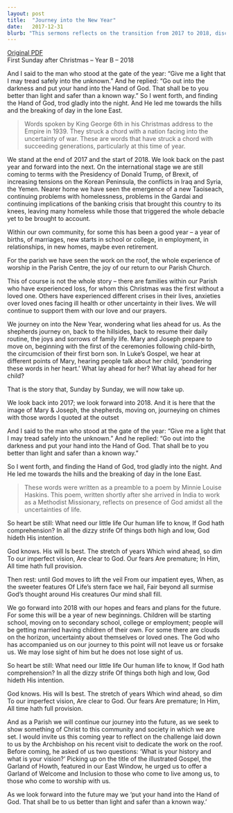 ```yaml
---
layout: post
title:  "Journey into the New Year"
date:   2017-12-31
blurb: "This sermons reflects on the transition from 2017 to 2018, discussing the uncertainties of the future and the faith in God's guidance. It highlights the challenges faced globally and locally, while also acknowledging personal triumphs and losses within the community. The sermons emphasizes the importance of trusting in God's plan, even amidst the unknown."
---
```

[Original PDF](/assets/pdf/christmas12017.pdf)    
First Sunday after Christmas – Year B – 2018

And I said to the man who stood at the gate of the year: “Give me a light that I may tread safely into the unknown.”
And he replied:
“Go out into the darkness and put your hand into the Hand of God. That shall be to you better than light and safer than a known way.”
So I went forth, and finding the Hand of God, trod gladly into the night. And He led me towards the hills and the breaking of day in the lone East.

> Words spoken by King George 6th in his Christmas address to the Empire in 1939. They struck a chord with a nation facing into the uncertainty of war. These are words that have struck a chord with succeeding generations, particularly at this time of year.

We stand at the end of 2017 and the start of 2018. We look back on the past year and forward into the next. On the international stage we are still coming to terms with the Presidency of Donald Trump, of Brexit, of increasing tensions on the Korean Peninsula, the conflicts in Iraq and Syria, the Yemen. Nearer home we have seen the emergence of a new Taoiseach, continuing problems with homelessness, problems in the Gardai and continuing implications of the banking crisis that brought this country to its knees, leaving many homeless while those that triggered the whole debacle yet to be brought to account.

Within our own community, for some this has been a good year – a year of births, of marriages, new starts in school or college, in employment, in relationships, in new homes, maybe even retirement.

For the parish we have seen the work on the roof, the whole experience of worship in the Parish Centre, the joy of our return to our Parish Church.

This of course is not the whole story – there are families within our Parish who have experienced loss, for whom this Christmas was the first without a loved one. Others have experienced different crises in their lives, anxieties over loved ones facing ill health or other uncertainty in their lives. We will continue to support them with our love and our prayers.

We journey on into the New Year, wondering what lies ahead for us. As the shepherds journey on, back to the hillsides, back to resume their daily routine, the joys and sorrows of family life. Mary and Joseph prepare to move on, beginning with the first of the ceremonies following child-birth, the circumcision of their first born son. In Luke’s Gospel, we hear at different points of Mary, hearing people talk about her child, ‘pondering these words in her heart.’ What lay ahead for her? What lay ahead for her child?

That is the story that, Sunday by Sunday, we will now take up.

We look back into 2017; we look forward into 2018. And it is here that the image of Mary & Joseph, the shepherds, moving on, journeying on chimes with those words I quoted at the outset

And I said to the man who stood at the gate of the year: “Give me a light that I may tread safely into the unknown.”
And he replied:
“Go out into the darkness and put your hand into the Hand of God. That shall be to you better than light and safer than a known way.”

So I went forth, and finding the Hand of God, trod gladly into the night. And He led me towards the hills and the breaking of day in the lone East.

> These words were written as a preamble to a poem by Minnie Louise Haskins. This poem, written shortly after she arrived in India to work as a Methodist Missionary, reflects on presence of God amidst all the uncertainties of life.

So heart be still:
What need our little life
Our human life to know,
If God hath comprehension?
In all the dizzy strife
Of things both high and low,
God hideth His intention.

God knows. His will
Is best. The stretch of years
Which wind ahead, so dim
To our imperfect vision,
Are clear to God. Our fears
Are premature; In Him,
All time hath full provision.

Then rest: until
God moves to lift the veil
From our impatient eyes,
When, as the sweeter features
Of Life’s stern face we hail,
Fair beyond all surmise
God’s thought around His creatures
Our mind shall fill.

We go forward into 2018 with our hopes and fears and plans for the future. For some this will be a year of new beginnings. Children will be starting school, moving on to secondary school, college or employment; people will be getting married having children of their own. For some there are clouds on the horizon, uncertainty about themselves or loved ones. The God who has accompanied us on our journey to this point will not leave us or forsake us. We may lose sight of him but he does not lose sight of us.

So heart be still:
What need our little life
Our human life to know,
If God hath comprehension?
In all the dizzy strife
Of things both high and low,
God hideth His intention.

God knows. His will
Is best. The stretch of years
Which wind ahead, so dim
To our imperfect vision,
Are clear to God. Our fears
Are premature; In Him,
All time hath full provision.

And as a Parish we will continue our journey into the future, as we seek to show something of Christ to this community and society in which we are set. I would invite us this coming year to reflect on the challenge laid down to us by the Archbishop on his recent visit to dedicate the work on the roof. Before coming, he asked of us two questions: ‘What is your history and what is your vision?’ Picking up on the title of the illustrated Gospel, the Garland of Howth, featured in our East Window, he urged us to offer a Garland of Welcome and Inclusion to those who come to live among us, to those who come to worship with us.

As we look forward into the future may we ‘put your hand into the Hand of God. That shall be to us better than light and safer than a known way.’
